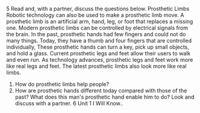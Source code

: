5 Read and, with a partner, discuss the questions below.
Prosthetic Limbs
Robotic technology can also be used to make a prosthetic limb move. A prosthetic limb
is an artificial arm, hand, leg, or foot that replaces a missing one. Modern prosthetic limbs
can be controlled by electrical signals from the brain.
In the past, prosthetic hands had few fingers and could
not do many things. Today, they have a thumb and four
fingers that are controlled individually, These prosthetic
hands can turn a key, pick up small objects, and hold
a glass.
Current prosthetic legs and feet allow their users to walk
and even run. As technology advances, prosthetic legs and
feet work more like real legs and feet. The latest prosthetic
limbs also look more like real limbs.
1. How do prosthetic limbs help people?
2. How are prosthetic hands different today compared with
those of the past?
What does this man's prosthetic hand enable him to do?
Look and discuss with a partner.
6 Unit 1
I Will Know..